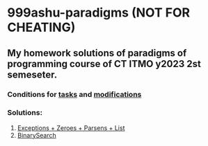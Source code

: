 # 999ashu-paradigms **(NOT FOR CHEATING)**
## My homework solutions of paradigms of programming course of CT ITMO y2023 2st semeseter.
### Conditions for [tasks](https://www.kgeorgiy.info/courses/paradigms/homeworks.html#except) and [modifications](https://www.kgeorgiy.info/git/geo/paradigms-2024)
### Solutions:
 1. [Exceptions + Zeroes + Parsens + List](https://github.com/999ashu/999ashu-paradigms/tree/master/expression/)
 1. [BinarySearch](https://github.com/999ashu/999ashu-paradigms/tree/master/search/)
 
